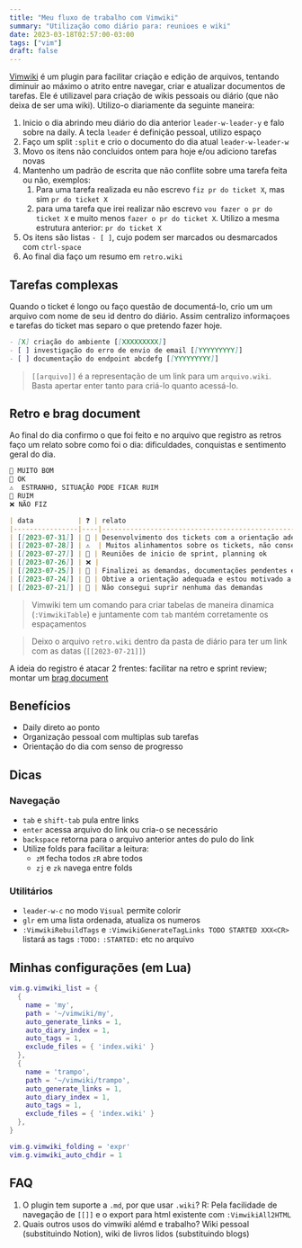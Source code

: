 ```yaml
---
title: "Meu fluxo de trabalho com Vimwiki"
summary: "Utilização como diário para: reunioes e wiki"
date: 2023-03-18T02:57:00-03:00
tags: ["vim"]
draft: false
---
```


[Vimwiki](https://github.com/vimwiki/vimwiki) é um plugin para facilitar criação e edição de arquivos, tentando diminuir ao máximo o atrito entre navegar, criar e atualizar documentos de tarefas. Ele é utilizavel para criação de wikis pessoais ou diário (que não deixa de ser uma wiki). Utilizo-o diariamente da seguinte maneira:

1. Inicio o dia abrindo meu diário do dia anterior `leader-w-leader-y` e falo sobre na daily. A tecla `leader` é definição pessoal, utilizo espaço
2. Faço um split `:split` e crio o documento do dia atual `leader-w-leader-w`
3. Movo os itens não concluidos ontem para hoje e/ou adiciono tarefas novas
4. Mantenho um padrão de escrita que não conflite sobre uma tarefa feita ou não, exemplos:
    1. Para uma tarefa realizada eu não escrevo `fiz pr do ticket X`, mas sim `pr do ticket X`
    2. para uma tarefa que irei realizar não escrevo `vou fazer o pr do ticket X` e muito menos `fazer o pr do ticket X`. Utilizo a mesma estrutura anterior: `pr do ticket X`
5. Os itens são listas `- [ ]`, cujo podem ser marcados ou desmarcados com `ctrl-space`
6. Ao final dia faço um resumo em `retro.wiki`

## Tarefas complexas

Quando o ticket é longo ou faço questão de documentá-lo, crio um um arquivo com nome de seu id dentro do diário. Assim centralizo informaçoes e tarefas do ticket mas separo o que pretendo fazer hoje.

```md
- [X] criação do ambiente [[XXXXXXXXX]]
- [ ] investigação do erro de envio de email [[YYYYYYYYY]]
- [ ] documentação do endpoint abcdefg [[YYYYYYYYY]]
```

> `[[arquivo]]` é a representação de um link para um `arquivo.wiki`. Basta apertar enter tanto para criá-lo quanto acessá-lo.

## Retro e brag document

Ao final do dia confirmo o que foi feito e no arquivo que registro as retros faço um relato sobre como foi o dia: dificuldades, conquistas e sentimento geral do dia.

```md
💚 MUITO BOM
🔵 OK
⚠️  ESTRANHO, SITUAÇÃO PODE FICAR RUIM
🔴 RUIM
❌ NÃO FIZ

| data           | ❓ | relato                                                              | sprint |
|----------------|----|---------------------------------------------------------------------|--------|
| [[2023-07-31]] | 🔵 | Desenvolvimento dos tickets com a orientação adequada               | 2      |
| [[2023-07-28]] | ⚠️  | Muitos alinhamentos sobre os tickets, não consegui iniciar nenhum   | 2      |
| [[2023-07-27]] | 🔵 | Reuniões de inicio de sprint, planning ok                           | 2      |
| [[2023-07-26]] | ❌ |                                                                     | 1      |
| [[2023-07-25]] | 💚 | Finalizei as demandas, documentações pendentes e revisei todos PRs  | 1      |
| [[2023-07-24]] | 🔵 | Obtive a orientação adequada e estou motivado a finalizar a demanda | 1      |
| [[2023-07-21]] | 🔴 | Não consegui suprir nenhuma das demandas                            | 1      |
```

> Vimwiki tem um comando para criar tabelas de maneira dinamica (`:VimwikiTable`) e juntamente com `tab` mantém corretamente os espaçamentos

> Deixo o arquivo `retro.wiki` dentro da pasta de diário para ter um link com as datas (`[[2023-07-21]]`)

A ideia do registro é atacar 2 frentes: facilitar na retro e sprint review; montar um [brag document](https://eltonminetto.dev/post/2022-04-14-brag-document/)

## Benefícios

- Daily direto ao ponto
- Organização pessoal com multiplas sub tarefas
- Orientação do dia com senso de progresso

## Dicas

### Navegação

- `tab` e `shift-tab` pula entre links
- `enter` acessa arquivo do link ou cria-o se necessário
- `backspace` retorna para o arquivo anterior antes do pulo do link
- Utilize folds para facilitar a leitura:
    - `zM` fecha todos `zR` abre todos
    - `zj` e `zk` navega entre folds

### Utilitários

- `leader-w-c` no modo `Visual` permite colorir
- `glr` em uma lista ordenada, atualiza os numeros
- `:VimwikiRebuildTags` e `:VimwikiGenerateTagLinks TODO STARTED XXX<CR>` listará as tags `:TODO:` `:STARTED:` etc no arquivo

## Minhas configurações (em Lua)

```lua
vim.g.vimwiki_list = {
  {
    name = 'my',
    path = '~/vimwiki/my',
    auto_generate_links = 1,
    auto_diary_index = 1,
    auto_tags = 1,
    exclude_files = { 'index.wiki' }
  },
  {
    name = 'trampo',
    path = '~/vimwiki/trampo',
    auto_generate_links = 1,
    auto_diary_index = 1,
    auto_tags = 1,
    exclude_files = { 'index.wiki' }
  },
}

vim.g.vimwiki_folding = 'expr'
vim.g.vimwiki_auto_chdir = 1
```

## FAQ

1. O plugin tem suporte a `.md`, por que usar `.wiki`? R: Pela facilidade de navegação de `[[]]` e o export para html existente com `:VimwikiAll2HTML`
2. Quais outros usos do vimwiki alémd e trabalho? Wiki pessoal (substituindo Notion), wiki de livros lidos (substituindo blogs)
